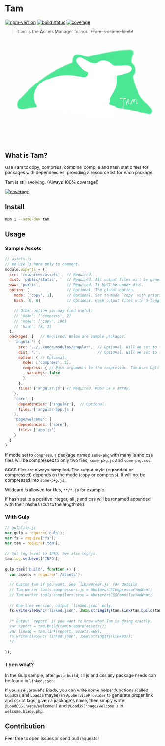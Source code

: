 # Tam

[![npm-version][npm-badge]][npm-url]
[![build status][build-badge]][build-url]
[![coverage][coverage-badge]][coverage-url]

[npm-badge]: https://img.shields.io/npm/v/tam.svg
[npm-url]: https://www.npmjs.com/package/tam
[build-badge]: https://api.travis-ci.org/arrowrowe/tam.svg
[build-url]: https://travis-ci.org/arrowrowe/tam
[coverage-badge]: http://codecov.io/github/arrowrowe/tam/coverage.svg?branch=master
[coverage-graph]: http://codecov.io/github/arrowrowe/tam/branch.svg?branch=master
[coverage-url]: http://codecov.io/github/arrowrowe/tam?branch=master

> **T**am is the **A**ssets **M**anager for you. ~~(Tam is a tame lamb!~~

![Tam is a tame lamb!](tam.png)

## What is Tam?

Use Tam to copy, compress, combine, compile and hash static files for packages with dependencies, providing a resource list for each package.

Tam is still evolving. (Always 100% coverage!)

[![coverage][coverage-graph]][coverage-url]

## Install

```sh
npm i --save-dev tam
```

## Usage

### Sample Assets

```javascript
// assets.js
// We use js here only to comment.
module.exports = {
  src: 'resources/assets',  // Required.
  dist: 'public/static',    // Required. All output files will be generated here.
  www: 'public',            // Required. It MUST be under dist.
  option: {                 // Optional. The global option.
    mode: ['copy', 1],      // Optional. Set to mode `copy` with priority 1. It is default.
    hash: [0, 0]            // Optional. Hash output files with 0-length hash. (i.e., do not hash.) It is default.

    // Other option you may find useful:
    // 'mode': ['compress', 2]
    // 'mode': ['copy', 100]
    // 'hash': [8, 1]
  },
  packages: {   // Required. Below are sample packages.
    'angular': {
      src: '../../node_modules/angular',  // Optional. Will be set to the package's name if left blank.
      dist: '.',                          // Optional. Will be set to the package's name if left blank.
      option: { // Optional.
        mode: ['compress', 2],
        compress: { // Pass arguments to the compressor. Tam uses UglifyJS for default.
          warnings: false
        }
      },
      files: ['angular.js'] // Required. MUST be a array.
    },
    'core': {
      dependencies: ['angular'],  // Optional.
      files: ['angular-app.js']
    },
    'page/welcome': {
      dependencies: ['core'],
      files: ['app.js']
    }
  }
}
```

If mode set to `compress`, a package named `some-pkg` with many js and css files will be compressed to only two files, `some-pkg.js` and `some-pkg.css`.

SCSS files are always compiled. The output style (expanded or compressed) depends on the mode (copy or compress). It will not be compressed into `some-pkg.js`.

Wildcard is allowed for files, `**/*.js` for example.

If hash set to a positive integer, all js and css will be renamed appended with their hashes (cut to the length set).

### With Gulp

```javascript
// gulpfile.js
var gulp = require('gulp');
var fs = require('fs');
var tam = require('tam');

// Set log level to INFO. See also log4js.
tam.log.setLevel('INFO');

gulp.task('build', function () {
  var assets = require('./assets');

  // Custom Tam if you want. See `lib/worker.js` for details.
  // Tam.worker.tools.compressors.js = WhateverJSCompressorYouWant;
  // Tam.worker.tools.compilers.scss = WhateverSCSSCompilerYouWant;

  // One-line version, output `linked.json` only.
  fs.writeFileSync('linked.json', JSON.stringify(tam.link(tam.build(tam.prepare(assets)), assets.www)));

  /* Output `report` if you want to know what Tam is doing exactly.
  var report = tam.build(tam.prepare(assets));
  var linked = tam.link(report, assets.www);
  fs.writeFileSync('linked.json', JSON.stringify(linked));
  */

});
```

### Then what?

In the Gulp sample, after `gulp build`, all js and css any package needs can be found in `linked.json`.

If you use Laravel's Blade, you can write some helper functions (called `LoadCSS` and `LoadJS` maybe) in `AppServiceProvider` to generate proper link and script tags, given a package's name, then simply write `@LoadCSS('page/welcome')` and `@LoadJS('page/welcome')` in `welcome.blade.php`.

## Contribution

Feel free to open issues or send pull requests!

